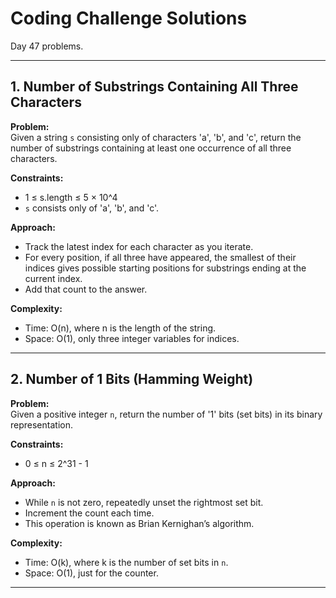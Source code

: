 # Coding Challenge Solutions

Day 47 problems.

---

## 1. Number of Substrings Containing All Three Characters

**Problem:**  
Given a string `s` consisting only of characters 'a', 'b', and 'c', return the number of substrings containing at least one occurrence of all three characters.

**Constraints:**  
- 1 ≤ s.length ≤ 5 × 10^4  
- `s` consists only of 'a', 'b', and 'c'.

**Approach:**  
- Track the latest index for each character as you iterate.  
- For every position, if all three have appeared, the smallest of their indices gives possible starting positions for substrings ending at the current index.  
- Add that count to the answer.

**Complexity:**  
- Time: O(n), where n is the length of the string.  
- Space: O(1), only three integer variables for indices.

---

## 2. Number of 1 Bits (Hamming Weight)

**Problem:**  
Given a positive integer `n`, return the number of '1' bits (set bits) in its binary representation.

**Constraints:**  
- 0 ≤ n ≤ 2^31 - 1  

**Approach:**  
- While `n` is not zero, repeatedly unset the rightmost set bit.  
- Increment the count each time.  
- This operation is known as Brian Kernighan’s algorithm.

**Complexity:**  
- Time: O(k), where k is the number of set bits in `n`.  
- Space: O(1), just for the counter.

---
